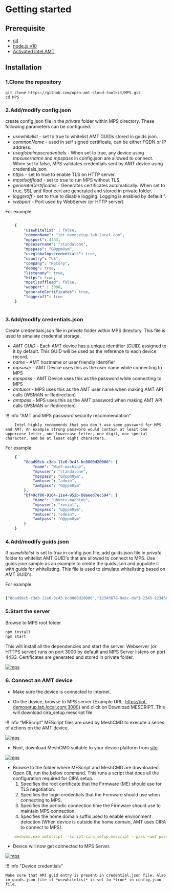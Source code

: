 # Getting started

## Prerequisite

* [git](https://git-scm.com/downloads)
* [node.js v10](https://nodejs.org/dist/latest-v10.x/)
* [Activated Intel AMT](activateAMT.md)

## Installation

### 1.Clone the repository
```
git clone https://github.com/open-amt-cloud-toolkit/MPS.git
cd MPS
```
### 2.Add/modify config.json

create config.json file in the *private* folder within MPS directory. These following parameters can be configured.

* *usewhitelist* - set to true to whitelist AMT GUIDs stored in guids.json.
* *commonName* - used in self signed certificate, can be either FQDN or IP address.
* *useglobalmpscredentials* - When set to true, any device using *mpsusername* and  *mpspass* in config.json are allowed to connect. When set to false, MPS validates credentials sent by AMT device using credentials.json.
* *https* - set to true to enable TLS on HTTP server. 
* *mpstlsoffload* - set to true to run MPS without TLS. 
* *generateCertificates* - Generates certificates automatically. When set to true, SSL and Root cert are generated and stored in private folder.
* *loggeroff* - set to true to disable logging. Logging is enabled by default.”.
* *webport* - Port used by WebServer (or HTTP server)

For example:
``` yaml

	{
		"usewhitelist" : false,
		"commonName": "iot-demosetup.lab.local.com",
		"mpsport": 4433,
		"mpsusername": "standalone", 
		"mpspass": "G@ppm0ym", 
		"useglobalmpscredentials": true,
		"country": "US",
		"company": "NoCorp",
		"debug": true,
		"listenany": true,
		"https": true, 
		"mpstlsoffload": false, 
		"webport" : 3000, 
		"generateCertificates": true,
		"loggeroff": true
	} 
	
```	
### 3.Add/modify credentials.json

Create credentials.json file in *private* folder within MPS directory. This file is used to simulate credential storage.

* *AMT GUID* - Each AMT device has a unique identifier (GUID) assigned to it by default. This GUID will be used as the reference to each device record.
* *name* - AMT hostname or user friendly identifier
* *mpsuser* - AMT Device uses this as the user name while connecting to MPS
* *mpspass* - AMT Device uses this as the password while connecting to MPS
* *amtuser* - MPS uses this as the AMT user name when making AMT API calls (WSMAN or Redirection)
* *amtpass* - MPS uses this as the AMT password when making AMT API calls (WSMAN or Redirection)

!!! info "AMT and MPS password security recommendation"
        
		Intel highly recommends that you don't use same password for MPS and AMT. An example strong password would contain at least one uppercase letter, one lowercase letter, one digit, one special character, and be at least eight characters.

For example:
``` yaml
	{
        "8dad96cb-c3db-11e6-9c43-bc0000d20000": { 
            "name": "Win7-machine", 
            "mpsuser": "standalone",
            "mpspass": "G@ppm0ym", 
            "amtuser": "admin", 
            "amtpass": "G@ppm0ym" 
        },
        "bf49cf00-9164-11e4-952b-b8aeed7ec594": {
            "name": "Ubuntu-machine",
            "mpsuser": "xenial",
            "mpspass": "G@ppm0ym",
            "amtuser": "admin",
            "amtpass": "G@ppm0ym"
        }
    }

```	

### 4.Add/modify guids.json

If *usewhitelist* is set to *true* in config.json file, add guids.json file in *private* folder to whitelist AMT GUID's that are allowed to connect to MPS. Use guids.json.sample as an example to create the guids.json and populate it with guids for whitelisting. This file is used to simulate whitelisting based on AMT GUID's.

For example:
``` yaml

["8dad96cb-c3db-11e6-9c43-bc0000d20000","12345678-9abc-def1-2345-123456789000"]

```
### 5.Start the server

Browse to MPS root folder

``` javascript
npm install
npm start
```

This will install all the dependencies and start the server. Webserver (or HTTPS server) runs on port 3000 by default and MPS Server listens on port 4433.
Certificates are generated and stored in private folder.

[![mps](assets/images/MPS_npminstall.PNG)](assets/images/MPS_npminstall.PNG)

### 6. Connect an AMT device

*  Make sure the device is connected to internet.

*  On the device, browse to MPS server (Example URL: https://iot-demosetup.lab.local.com:3000) and click on Download MESCRIPT. This will download cira_setup.mescript file.

!!! info "MEScript"
	MEScript files are used by MeshCMD to execute a series of actions on the AMT device. 

[![mps](assets/images/MPS_DownloadMEScript.PNG)](assets/images/MPS_DownloadMEScript.PNG)

*  Next, download MeshCMD suitable to your device platform from [site](https://www.meshcommander.com/meshcommander/meshcmd).

[![mps](assets/images/MPS_MeshCommander.PNG)](assets/images/MPS_MeshCommander.PNG)

*  Browse to the folder where MEScript and MeshCMD are downloaded. Open Cli, run the below command. This runs a script that does all the configuration required for CIRA setup.
    1. Specifies the root certificate that the Firmware (ME) should use for TLS negotiation.
    2. Specifies the login credentials that the Firmware should use when connecting to MPS.
    3. Specifies the periodic connection time the Firmware should use to maintain MPS connection.
    4. Specifies the home domain suffix used to enable environment detection (When device is outside the home domain, AMT uses CIRA to connect to MPS).
    
``` yaml
    meshcmd.exe amtscript --script cira_setup.mescript --pass <amt password>
```	

*  Device will now get connected to MPS Server.

[![mps](assets/images/MPS_DeviceOnline.PNG)](assets/images/MPS_DeviceOnline.PNG)
	
!!! info "Device credentials"

    Make sure that AMT guid entry is present in credential.json file. Also in guids.json file if *usewhitelist* is set to *true* in config.json file.
